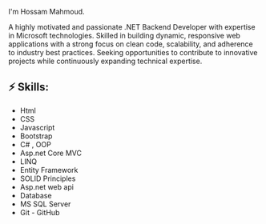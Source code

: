 I'm Hossam Mahmoud.

A highly motivated and passionate .NET Backend Developer with expertise in Microsoft technologies. Skilled in building dynamic, responsive web applications with a strong focus on clean code, scalability, and adherence to industry best practices. Seeking opportunities to contribute to innovative projects while continuously expanding technical expertise.



## ⚡ Skills:
- Html
- CSS
- Javascript
- Bootstrap
- C# , OOP
- Asp.net Core MVC
- LINQ
- Entity Framework
- SOLID Principles
- Asp.net web api
- Database
- MS SQL Server
- Git - GitHub
